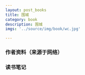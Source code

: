 ```yaml
---
layout: post_books
title: 围城
category: book
description: 围城
imgs: '../source/img/book/wc.jpg'

---
```

### 作者资料（来源于网络）


### 读书笔记
 